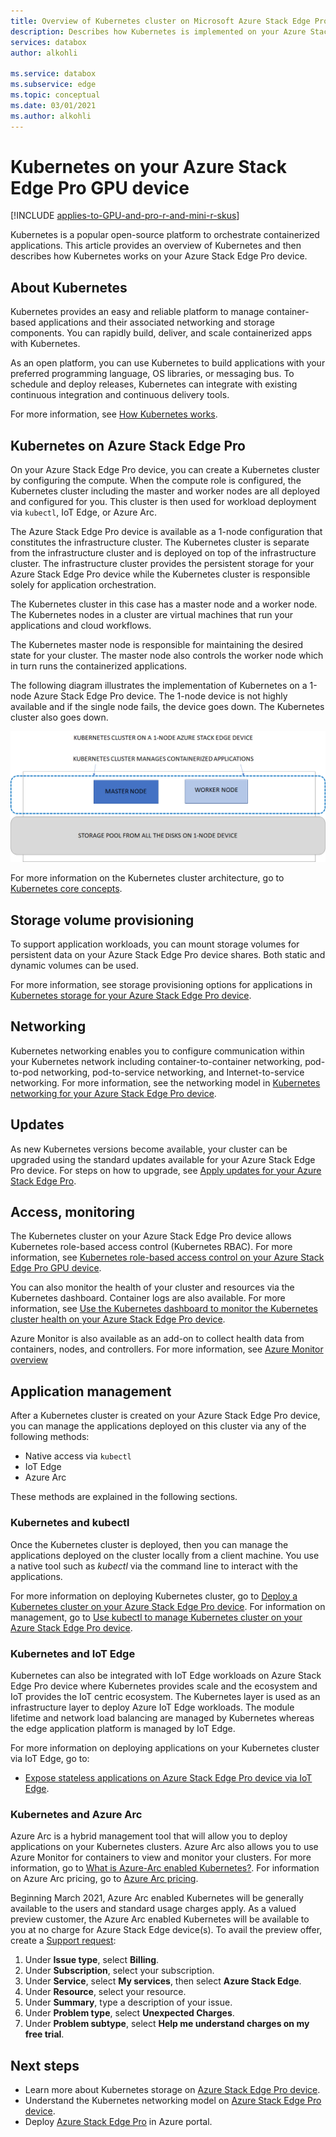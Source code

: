 ```yaml
---
title: Overview of Kubernetes cluster on Microsoft Azure Stack Edge Pro device| Microsoft Docs
description: Describes how Kubernetes is implemented on your Azure Stack Edge Pro device.
services: databox
author: alkohli

ms.service: databox
ms.subservice: edge
ms.topic: conceptual
ms.date: 03/01/2021
ms.author: alkohli
---
```


# Kubernetes on your Azure Stack Edge Pro GPU device

[!INCLUDE [applies-to-GPU-and-pro-r-and-mini-r-skus](../../includes/azure-stack-edge-applies-to-gpu-pro-r-mini-r-sku.md)]

Kubernetes is a popular open-source platform to orchestrate containerized applications. This article provides an overview of Kubernetes and then describes how Kubernetes works on your Azure Stack Edge Pro device. 

## About Kubernetes 

Kubernetes provides an  easy and reliable platform to manage container-based applications and their associated networking and storage components. You can rapidly build, deliver, and scale containerized apps with Kubernetes.

As an open platform, you can use Kubernetes to build applications with your preferred programming language, OS libraries, or messaging bus. To schedule and deploy releases, Kubernetes can integrate with existing continuous integration and continuous delivery tools.

For more information, see [How Kubernetes works](https://www.youtube.com/watch?v=q1PcAawa4Bg&list=PLLasX02E8BPCrIhFrc_ZiINhbRkYMKdPT&index=2&t=0s).

## Kubernetes on Azure Stack Edge Pro

On your Azure Stack Edge Pro device, you can create a Kubernetes cluster by configuring the compute. When the compute role is configured, the Kubernetes cluster including the master and worker nodes are all deployed and configured for you. This cluster is then used for workload deployment via `kubectl`, IoT Edge, or Azure Arc.

The Azure Stack Edge Pro device is available as a 1-node configuration that constitutes the infrastructure cluster. The Kubernetes cluster is separate from the infrastructure cluster and is deployed on top of the infrastructure cluster. The infrastructure cluster provides the persistent storage for your Azure Stack Edge Pro device while the Kubernetes cluster is responsible solely for application orchestration. 

The Kubernetes cluster in this case has a master node and a worker node. The Kubernetes nodes in a cluster are virtual machines that run your applications and cloud workflows. 

The Kubernetes master node is responsible for maintaining the desired state for your cluster. The master node also controls the worker node which in turn runs the containerized applications. 

The following diagram illustrates the implementation of Kubernetes on a 1-node Azure Stack Edge Pro device. The 1-node device is not highly available and if the single node fails, the device goes down. The Kubernetes cluster also goes down.

![Kubernetes architecture for a 1-node Azure Stack Edge Pro device](media/azure-stack-edge-gpu-kubernetes-overview/kubernetes-architecture-1-node.png)

For more information on the Kubernetes cluster architecture, go to [Kubernetes core concepts](https://kubernetes.io/docs/concepts/architecture/).


<!--The Kubernetes cluster control plane components make global decisions about the cluster. The control plane has:

- *kubeapiserver* that is the front end of the Kubernetes API and exposes the API.
- *etcd* that is a highly available key value store that backs up all the Kubernetes cluster data.
- *kube-scheduler* that makes scheduling decisions.
- *kube-controller-manager* that runs controller processes such as those for node controllers, replications controllers, endpoint controllers, and service account and token controllers. -->

## Storage volume provisioning

To support application workloads, you can mount storage volumes for persistent data on your Azure Stack Edge Pro device shares. Both static and dynamic volumes can be used. 

For more information, see storage provisioning options for applications in [Kubernetes storage for your Azure Stack Edge Pro device](azure-stack-edge-gpu-kubernetes-storage.md).

## Networking

Kubernetes networking enables you to configure communication within your Kubernetes network including container-to-container networking, pod-to-pod networking, pod-to-service networking, and Internet-to-service networking. For more information, see the networking model in [Kubernetes networking for your Azure Stack Edge Pro device](azure-stack-edge-gpu-kubernetes-networking.md).

## Updates

As new Kubernetes versions become available, your cluster can be upgraded using the standard updates available for your Azure Stack Edge Pro device. For steps on how to upgrade, see [Apply updates for your Azure Stack Edge Pro](azure-stack-edge-gpu-install-update.md).

## Access, monitoring

The Kubernetes cluster on your Azure Stack Edge Pro device  allows Kubernetes role-based access control (Kubernetes RBAC). For more information, see [Kubernetes role-based access control on your Azure Stack Edge Pro GPU device](azure-stack-edge-gpu-kubernetes-rbac.md).

You can also monitor the health of your cluster and resources via the Kubernetes dashboard. Container logs are also available. For more information, see [Use the Kubernetes dashboard to monitor the Kubernetes cluster health on your Azure Stack Edge Pro device](azure-stack-edge-gpu-monitor-kubernetes-dashboard.md).

Azure Monitor is also available as an add-on to collect health data from containers, nodes, and controllers. For more information, see [Azure Monitor overview](../azure-monitor/overview.md)

<!--## Private container registry

Kubernetes on Azure Stack Edge Pro device allows for the private storage of your images by providing a local container registry.-->

## Application management

After a Kubernetes cluster is created on your Azure Stack Edge Pro device, you can manage the applications deployed on this cluster via any of the following methods:

- Native access via `kubectl`
- IoT Edge 
- Azure Arc

These methods are explained in the following sections.


### Kubernetes and kubectl

Once the Kubernetes cluster is deployed, then you can manage the applications deployed on the cluster locally from a client machine. You use a native tool such as *kubectl* via the command line to interact with the applications. 

For more information on deploying Kubernetes cluster, go to [Deploy a Kubernetes cluster on your Azure Stack Edge Pro device](azure-stack-edge-gpu-create-kubernetes-cluster.md). For information on management, go to [Use kubectl to manage Kubernetes cluster on your Azure Stack Edge Pro device](azure-stack-edge-gpu-create-kubernetes-cluster.md).


### Kubernetes and IoT Edge

Kubernetes can also be integrated with IoT Edge workloads on Azure Stack Edge Pro device where Kubernetes provides scale and the ecosystem and IoT provides the IoT centric ecosystem. The Kubernetes layer is used as an infrastructure layer to deploy Azure IoT Edge workloads. The module lifetime and network load balancing are managed by Kubernetes whereas the edge application platform is managed by IoT Edge.

For more information on deploying applications on your Kubernetes cluster via IoT Edge, go to: 

- [Expose stateless applications on Azure Stack Edge Pro device via IoT Edge](azure-stack-edge-gpu-deploy-stateless-application-iot-edge-module.md).


### Kubernetes and Azure Arc

Azure Arc is a hybrid management tool that will allow you to deploy applications on your Kubernetes clusters. Azure Arc also allows you to use Azure Monitor for containers to view and monitor your clusters. For more information, go to [What is Azure-Arc enabled Kubernetes?](../azure-arc/kubernetes/overview.md). For information on Azure Arc pricing, go to [Azure Arc pricing](https://azure.microsoft.com/services/azure-arc/#pricing).

Beginning March 2021, Azure Arc enabled Kubernetes will be generally available to the users and standard usage charges apply. As a valued preview customer, the Azure Arc enabled Kubernetes will be available to you at no charge for Azure Stack Edge device(s). To avail the preview offer, create a [Support request](https://portal.azure.com/#blade/Microsoft_Azure_Support/HelpAndSupportBlade/newsupportrequest):

1. Under **Issue type**, select **Billing**.
2. Under **Subscription**, select your subscription.
3. Under **Service**, select **My services**, then select **Azure Stack Edge**.
4. Under **Resource**, select your resource.
5. Under **Summary**, type a description of your issue.
6. Under **Problem type**, select **Unexpected Charges**.
7. Under **Problem subtype**, select **Help me understand charges on my free trial**.


## Next steps

- Learn more about Kubernetes storage on [Azure Stack Edge Pro device](azure-stack-edge-gpu-kubernetes-storage.md).
- Understand the Kubernetes networking model on [Azure Stack Edge Pro device](azure-stack-edge-gpu-kubernetes-networking.md).
- Deploy [Azure Stack Edge Pro](azure-stack-edge-gpu-deploy-prep.md) in Azure portal.
